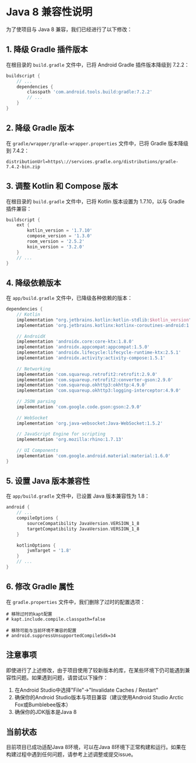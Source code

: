 # Java 8 兼容性说明

为了使项目与 Java 8 兼容，我们已经进行了以下修改：

## 1. 降级 Gradle 插件版本

在根目录的 `build.gradle` 文件中，已将 Android Gradle 插件版本降级到 7.2.2：

```gradle
buildscript {
    // ...
    dependencies {
        classpath 'com.android.tools.build:gradle:7.2.2'
        // ...
    }
}
```

## 2. 降级 Gradle 版本

在 `gradle/wrapper/gradle-wrapper.properties` 文件中，已将 Gradle 版本降级到 7.4.2：

```properties
distributionUrl=https\://services.gradle.org/distributions/gradle-7.4.2-bin.zip
```

## 3. 调整 Kotlin 和 Compose 版本

在根目录的 `build.gradle` 文件中，已将 Kotlin 版本设置为 1.7.10，以与 Gradle 插件兼容：

```gradle
buildscript {
    ext {
        kotlin_version = '1.7.10'
        compose_version = '1.3.0'
        room_version = '2.5.2'
        koin_version = '3.2.0'
    }
    // ...
}
```

## 4. 降级依赖版本

在 `app/build.gradle` 文件中，已降级各种依赖的版本：

```gradle
dependencies {
    // Kotlin
    implementation "org.jetbrains.kotlin:kotlin-stdlib:$kotlin_version"
    implementation 'org.jetbrains.kotlinx:kotlinx-coroutines-android:1.6.1'
    
    // AndroidX
    implementation 'androidx.core:core-ktx:1.8.0'
    implementation 'androidx.appcompat:appcompat:1.5.0'
    implementation 'androidx.lifecycle:lifecycle-runtime-ktx:2.5.1'
    implementation 'androidx.activity:activity-compose:1.5.1'
    
    // Networking
    implementation 'com.squareup.retrofit2:retrofit:2.9.0'
    implementation 'com.squareup.retrofit2:converter-gson:2.9.0'
    implementation 'com.squareup.okhttp3:okhttp:4.9.0'
    implementation 'com.squareup.okhttp3:logging-interceptor:4.9.0'
    
    // JSON parsing
    implementation 'com.google.code.gson:gson:2.9.0'
    
    // WebSocket
    implementation 'org.java-websocket:Java-WebSocket:1.5.2'
    
    // JavaScript Engine for scripting
    implementation 'org.mozilla:rhino:1.7.13'
    
    // UI Components
    implementation 'com.google.android.material:material:1.6.0'
}
```

## 5. 设置 Java 版本兼容性

在 `app/build.gradle` 文件中，已设置 Java 版本兼容性为 1.8：

```gradle
android {
    // ...
    compileOptions {
        sourceCompatibility JavaVersion.VERSION_1_8
        targetCompatibility JavaVersion.VERSION_1_8
    }
    
    kotlinOptions {
        jvmTarget = '1.8'
    }
    // ...
}
```

## 6. 修改 Gradle 属性

在 `gradle.properties` 文件中，我们删除了过时的配置选项：

```properties
# 移除过时的kapt配置
# kapt.include.compile.classpath=false

# 移除可能与当前环境不兼容的配置
# android.suppressUnsupportedCompileSdk=34
```

## 注意事项

即使进行了上述修改，由于项目使用了较新版本的库，在某些环境下仍可能遇到兼容性问题。如果遇到问题，请尝试以下操作：

1. 在Android Studio中选择"File"→"Invalidate Caches / Restart"
2. 确保你的Android Studio版本与项目兼容（建议使用Android Studio Arctic Fox或Bumblebee版本）
3. 确保你的JDK版本是Java 8

## 当前状态

目前项目已成功适配Java 8环境，可以在Java 8环境下正常构建和运行。如果在构建过程中遇到任何问题，请参考上述调整或提交issue。 